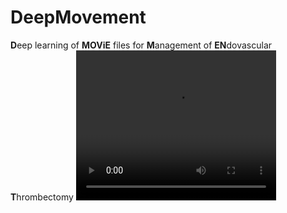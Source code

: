 # DeepMovement
**D**eep learning of **MOViE** files for **M**anagement of **EN**dovascular **T**hrombectomy
<video width="320" height="240" controls>
  <source type="video/mp4" src="https://github.com/edhlee/DeepMovement/blob/main/grad_cam_movie_prethromb_2x2_v3.mp4">
</video>
